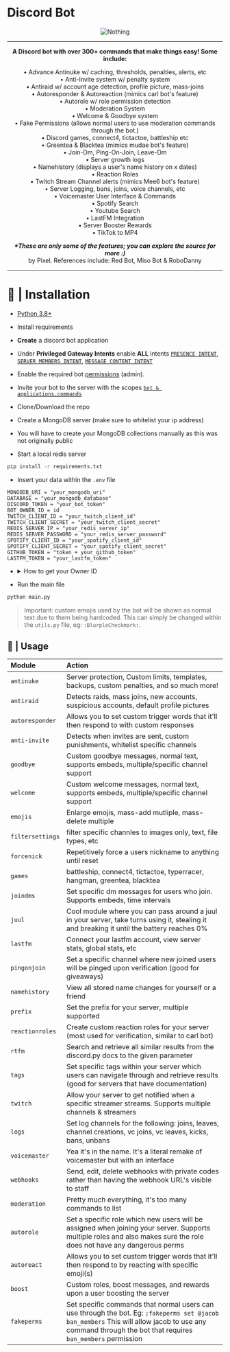 # Discord Bot

<p align="center">
  <img src="https://dsc.gg/sigencorp" alt="Nothing">
</p>


---

<p align="center">
  <strong>A Discord bot with over 300+ commands that make things easy! Some include:</strong>
</p>

<p align="center">
  • Advance Antinuke w/ caching, thresholds, penalties, alerts, etc<br>
  • Anti-Invite system w/ penalty system<br>
  • Antiraid w/ account age detection, profile picture, mass-joins<br>
  • Autoresponder & Autoreaction (mimics carl bot's feature)<br>
  • Autorole w/ role permission detection<br>
  • Moderation System<br>
  • Welcome & Goodbye system<br>
  • Fake Permissions (allows normal users to use moderation commands through the bot.)<br>
  • Discord games, connect4, tictactoe, battleship etc<br>
  • Greentea & Blacktea (mimics mudae bot's feature)<br>
  • Join-Dm, Ping-On-Join, Leave-Dm<br>
  • Server growth logs<br>
  • Namehistory (displays a user's name history on x dates)<br>
  • Reaction Roles<br>
  • Twitch Stream Channel alerts (mimics Mee6 bot's feature)<br>
  • Server Logging, bans, joins, voice channels, etc<br>
  • Voicemaster User Interface & Commands<br>
  • Spotify Search<br>
  • Youtube Search<br>
  • LastFM Integration<br>
  • Server Booster Rewards<br>
  • TikTok to MP4<br>
</p>

<p align="center"><b><i>
  *These are only some of the features; you can explore the source for more :)</b></i>
  <br>by Pixel. References include: Red Bot, Miso Bot & RoboDanny
</p>


---


# 📝 | Installation

* [Python 3.8+](https://www.python.org/downloads/)

* Install requirements

* **Create** a discord bot application

* Under **Privileged Gateway Intents** enable **ALL** intents [`PRESENCE INTENT`](https://discord.com/developers/applications), [`SERVER MEMBERS INTENT`](https://discord.com/developers/applications), [`MESSAGE CONTENT INTENT`](https://discord.com/developers/applications)

* Enable the required bot [permissions](https://discord.com/developers/docs/topics/permissions) (admin).

* Invite your bot to the server with the scopes [`bot & applications.commands`](https://discord.com/developers/applications/)

* Clone/Download the repo

* Create a MongoDB server (make sure to whitelist your ip address)

* You will have to create your MongoDB collections manually as this was not originally public

* Start a local redis server

```bash
pip install -r requirements.txt
```



* Insert your data within the ``.env`` file

```
MONGODB_URI = "your_mongodb_uri"
DATABASE = "your_mongodb_database"
DISCORD_TOKEN = "your_bot_token"
BOT_OWNER_ID = id
TWITCH_CLIENT_ID = "your_twitch_client_id"
TWITCH_CLIENT_SECRET = "your_twitch_client_secret"
REDIS_SERVER_IP = "your_redis_server_ip"
REDIS_SERVER_PASSWORD = "your_redis_server_password"
SPOTIFY_CLIENT_ID = "your_spotify_client_id"
SPOTIFY_CLIENT_SECRET = "your_spotify_client_secret"
GITHUB_TOKEN = "token + your_github_token"
LASTFM_TOKEN = "your_lastfm_token"
```
*  <details><summary>How to get your Owner ID</summary>
    <p>

    1. Turn on Developer Mode under Discord Settings > Advanced 

    2. Right-click on your profile icon in any chat and copy your ID 
    </p>
  </details>

* Run the main file

```bash
python main.py
```


> Important: custom emojis used by the bot will be shown as normal text due to them being hardcoded. This can simply be changed within the ``utils.py`` file, eg: `:BlurpleCheckmark:`. 

## 📌 | Usage

| Module                       | Action                                                                                                     |
| :---------------------------- | :--------------------------------------------------------------------------------------------------------- |
| `antinuke`  | Server protection, Custom limits, templates, backups, custom penalties, and so much more! |
| `antiraid`  | Detects raids, mass joins, new accounts, suspicious accounts, default profile pictures |
| `autoresponder`  | Allows you to set custom trigger words that it'll then respond to with custom responses |
| `anti-invite`  | Detects when invites are sent, custom punishments, whitelist specific channels |
| `goodbye`  | Custom goodbye messages, normal text, supports embeds, multiple/specific channel support |
| `welcome`  | Custom welcome messages, normal text, supports embeds, multiple/specific channel support |
| `emojis`  | Enlarge emojis, mass-add mutliple, mass-delete multiple |
| `filtersettings`  | filter specific channles to images only, text, file types, etc |
| `forcenick`  | Repetitively force a users nickname to anything until reset |
| `games`  | battleship, connect4, tictactoe, typerracer, hangman, greentea, blacktea
| `joindms`  | Set specific dm messages for users who join. Supports embeds, time intervals |
| `juul`  | Cool module where you can pass around a juul in your server, take turns using it, stealing it and breaking it until the battery reaches 0% |
| `lastfm`  | Connect your lastfm account, view server stats, global stats, etc |
| `pingonjoin`  | Set a specific channel where new joined users will be pinged upon verification (good for giveaways) |
| `namehistory`  | View all stored name changes for yourself or a friend |
| `prefix`  | Set the prefix for your server, multiple supported |
| `reactionroles`  | Create custom reaction roles for your server (most used for verification, similar to carl bot) |
| `rtfm`  | Search and retrieve all similar results from the discord.py docs to the given parameter |
| `tags`  | Set specific tags within your server which users can navigate through and retrieve results (good for servers that have documentation) |
| `twitch`  | Allow your server to get notified when a specific streamer streams. Supports multiple channels & streamers |
| `logs`  | Set log channels for the following: joins, leaves, channel creations, vc joins, vc leaves, kicks, bans, unbans |
| `voicemaster`  | Yea it's in the name. It's a literal remake of voicemaster but with an interface |
| `webhooks`  | Send, edit, delete webhooks with private codes rather than having the webhook URL's visible to staff |
| `moderation`  | Pretty much everything, it's too many commands to list |
| `autorole`  | Set a specific role which new users will be assigned when joining your server. Supports multiple roles and also makes sure the role does not have any dangerous perms |
| `autoreact`  | Allows you to set custom trigger words that it'll then respond to by reacting with specific emoji(s) |
| `boost`  | Custom roles, boost messages, and rewards upon a user boosting the server |
| `fakeperms`  | Set specific commands that normal users can use through the bot. Eg: ``;fakeperms set @jacob ban_members`` This will allow jacob to use any command through the bot that requires ``ban_members`` permission|

